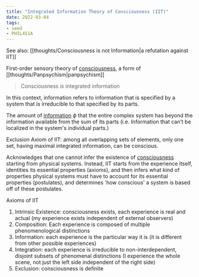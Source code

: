 ```yaml
---
title: "Integrated Information Theory of Consciousness (IIT)"
date: 2022-03-04
tags:
- seed
- PHIL451A
---
```


See also: [[thoughts/Consciousness is not Information|a refutation against IIT]]

First-order sensory theory of [consciousness](thoughts/consciousness.md), a form of [[thoughts/Panpsychism|panpsychism]]

> Consciousness *is* integrated information

In this context, information refers to information that is specified by a system that is irreducible to that specified by its parts.

The amount of [information](thoughts/information.md) $\phi$ that the entire complex system has beyond the information available from the sum of its parts (i.e. Information that can’t be localized in the system's individual parts.)

Exclusion Axiom of IIT: among all overlapping sets of elements, only one set, having maximal integrated information, can be conscious.

Acknowledges that one cannot infer the existence of [consciousness](thoughts/consciousness.md) starting from physical systems. Instead, IIT starts from the experience itself, identities its essential properties (axioms), and then infers what kind of properties physical systems must have to account for its essential properties (postulates), and determines 'how conscious' a system is based off of these postulates.

Axioms of IIT
1. Intrinsic Existence: consciousness exists, each experience is real and actual (my experience exists independent of external observers)
2. Composition: Each experience is composed of multiple phenomenological distinctions
3. Information: each experience is the particular way it is (it is different from other possible experiences)
4. Integration: each experience is irreducible to non-interdependent, disjoint subsets of phenomenal distinctions (I experience the whole scene, not just the left side independent of the right side)
5. Exclusion: consciousness is definite